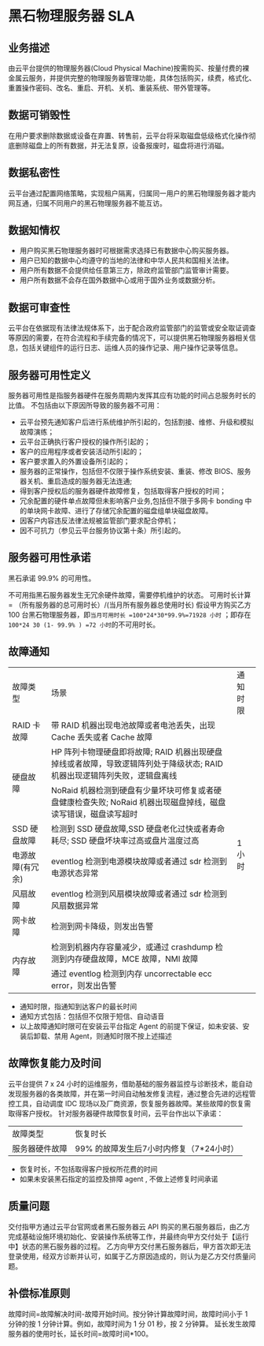 # 黑石物理服务器 SLA

## 业务描述
由云平台提供的物理服务器(Cloud Physical Machine)按需购买、按量付费的裸金属云服务，并提供完整的物理服务器管理功能，具体包括购买，续费，格式化、重置操作密码、改名、重启、开机、关机、重装系统、带外管理等。

## 数据可销毁性
在用户要求删除数据或设备在弃置、转售前，云平台将采取磁盘低级格式化操作彻底删除磁盘上的所有数据，并无法复原，设备报废时，磁盘将进行消磁。

## 数据私密性
云平台通过配置网络策略，实现租户隔离，归属同一用户的黑石物理服务器才能内网互通，归属不同用户的黑石物理服务器不能互访。

## 数据知情权
- 用户购买黑石物理服务器时可根据需求选择已有数据中心购买服务器。 
- 用户已知的数据中心均遵守的当地的法律和中华人民共和国相关法律。 
- 用户所有数据不会提供给任意第三方，除政府监管部门监管审计需要。 
- 用户所有数据不会存在国外数据中心或用于国外业务或数据分析。


## 数据可审查性
云平台在依据现有法律法规体系下，出于配合政府监管部门的监管或安全取证调查等原因的需要，在符合流程和手续完备的情况下，可以提供黑石物理服务器相关信息，包括关键组件的运行日志、运维人员的操作记录、用户操作记录等信息。

## 服务器可用性定义
服务器可用性是指服务器硬件在服务周期内发挥其应有功能的时间占总服务时长的比值。
不包括由以下原因所导致的服务器不可用：</br>

-  云平台预先通知客户后进行系统维护所引起的，包括割接、维修、升级和模拟故障演练；  
-  云平台正确执行客户授权的操作所引起的；
-  客户的应用程序或者安装活动所引起的；
-  客户要求置入的外置设备所引起的； 
-  服务器的正常操作，包括但不仅限于操作系统安装、重装、修改 BIOS、服务器关机、重启造成的服务器无法连通;
-  得到客户授权后的服务器硬件故障修复，包括取得客户授权的时间；
-  冗余配置的硬件单点故障但未影响客户业务,包括但不限于多网卡 bonding 中的单块网卡故障、进行了存储冗余配置的磁盘组单块磁盘故障。
-  因客户内容违反法律法规被监管部门要求配合停机；
-  因不可抗力（参见云平台服务协议第十条）所引起的。

## 服务器可用性承诺

黑石承诺 99.9% 的可用性。 </br>

不可用指黑石服务器发生无冗余硬件故障，需要停机维护的状态。
可用时长计算 = （所有服务器的总可用时长）/(当月所有服务器总使用时长)
假设甲方购买乙方 100 台黑石物理服务器，即`当月可用时长 =100*24*30*99.9%=71928 小时` ；即存在`100*24 30 (1- 99.9% ) =72 小时`的不可用时长。

## 故障通知

<table>
<tr>
<td>故障类型</td>
<td>场景</td>
<td>通知时限</td>
</tr>



<tr>
<td>RAID 卡故障</td>
<td>带 RAID 机器出现电池故障或者电池丢失，出现 Cache 丢失或者 Cache 故障</td>
<td rowspan="12">1 小时</td>
</tr>

<tr>
<td rowspan="2">硬盘故障</td>
<td>HP 阵列卡物理硬盘即将故障; RAID 机器出现硬盘掉线或者故障，导致逻辑阵列处于降级状态; RAID 机器出现逻辑阵列失败，逻辑盘离线</td>

</tr>

<tr>
<td>NoRaid 机器检测到硬盘有少量坏块可修复或者硬盘健康检查失败; NoRaid 机器出现磁盘掉线，磁盘读写错误，磁盘读写超时</td>
</tr>

<tr>
<td>SSD 硬盘故障</td>
<td>检测到 SSD 硬盘故障,SSD 硬盘老化过快或者寿命耗尽; SSD 硬盘坏块率过高或盘片温度过高</td>
</tr>

<tr>
<td>电源故障(有冗余)</td>
<td>eventlog 检测到电源模块故障或者通过 sdr 检测到电源状态异常</td>
</tr>

<tr>
<td>风扇故障</td>
<td>eventlog 检测到风扇模块故障或者通过 sdr 检测到风扇数据异常</td>
</tr>

<tr>
<td>网卡故障</td>
<td>检测到网卡降级，则发出告警</td>
</tr>

<tr>
<td rowspan="2">内存故障</td>
<td>检测到机器内存容量减少，或通过 crashdump 检测到内存硬盘故障，MCE 故障，NMI 故障</td>
</tr>

<tr>
<td>通过 eventlog 检测到内存 uncorrectable ecc error，则发出告警</td>
</tr>

</table>

- 	通知时限，指通知到达客户的最长时间
- 	通知方式包括：包括但不仅限于短信、自动语音
- 	以上故障通知时限可在安装云平台指定 Agent 的前提下保证，如未安装、安装后卸载、禁用 Agent，则通知时限不按上述描述

## 故障恢复能力及时间
云平台提供 7 x 24 小时的运维服务，借助基础的服务器监控与诊断技术，能自动发现服务器的各类故障，并在第一时间自动触发修复流程，通过整合先进的远程管控工具，自动调度 IDC 现场以及厂商资源，恢复服务器故障。某些故障的恢复需取得客户授权。
针对服务器硬件故障恢复时间，云平台作出以下承诺：

<table>
<tr>
<td>故障类型</td>
<td>恢复时长</td>
<tr>

<tr>
<td>服务器硬件故障</td>
<td>99% 的故障发生后7小时内修复（7*24小时）</td>
<tr>
</table>

-  恢复时长，不包括取得客户授权所花费的时间
-  如果未安装黑石指定的监控及排障 agent , 不做上述修复时间承诺

## 质量问题
交付指甲方通过云平台官网或者黑石服务器云 API 购买的黑石服务器后，由乙方完成基础设施环境初始化、安装操作系统等工作，并最终向甲方交付处于【运行中】状态的黑石服务器的过程。
乙方向甲方交付黑石服务器后，甲方首次即无法登录使用，经双方诊断并认可，如属于乙方原因造成的，则认为是乙方交付质量问题。

## 补偿标准原则
故障时间=故障解决时间-故障开始时间。按分钟计算故障时间，故障时间小于 1 分钟的按 1 分钟计算。例如，故障时间为 1 分 01 秒，按 2 分钟算。
延长发生故障服务器的使用时长，延长时间=故障时间*100。
